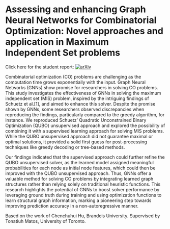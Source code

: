 # Assessing and enhancing Graph Neural Networks for Combinatorial Optimization: Novel approaches and application in Maximum Independent Set problems

Click here for the student report: [![arXiv](https://img.shields.io/badge/arXiv-2411.05834-b31b1b.svg)](https://arxiv.org/abs/2411.05834)

Combinatorial optimization (CO) problems are challenging as the computation time grows exponentially with the input. Graph Neural Networks (GNNs) show promise for researchers in solving CO
problems. This study investigates the effectiveness of GNNs in solving the maximum independent set (MIS) problem, inspired by the intriguing findings of Schuetz et al.[1], and aimed to enhance this solver. Despite the promise shown by GNNs, some researchers observed discrepancies when reproducing the findings, particularly compared to the greedy algorithm, for instance. We reproduced Schuetz’ Quadratic Unconstrained Binary Optimization (QUBO) unsupervised approach and explored the possibility of combining it with a supervised learning approach for solving MIS problems. While the QUBO unsupervised approach did not guarantee maximal or optimal solutions, it provided a solid first guess for post-processing techniques like greedy decoding or tree-based methods.

Our findings indicated that the supervised approach could further refine the QUBO unsupervised solver, as the learned model assigned meaningful probabilities for each node as initial node features, which could then be improved with the QUBO unsupervised approach. Thus, GNNs offer a valuable method for solving CO problems by integrating learned graph structures rather than relying solely on traditional heuristic functions. This research highlights the potential of GNNs to boost solver performance by leveraging ground truth during training and using optimization functions to learn structural graph information, marking a pioneering step towards improving prediction accuracy in a non-autoregressive manner.

Based on the work of Chenchuhui Hu, Brandeis University. Supervised by Tonatiuh Matos, University of Toronto.
